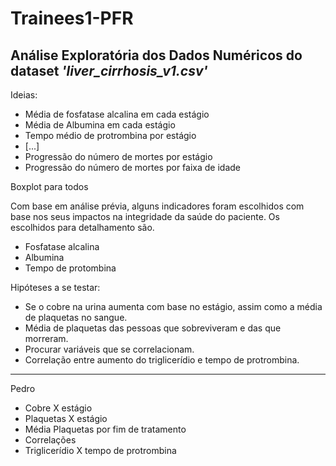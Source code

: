 # Trainees1-PFR

## Análise Exploratória dos Dados Numéricos do dataset _**'liver_cirrhosis_v1.csv'**_

Ideias:

* Média de fosfatase alcalina em cada estágio
* Média de Albumina em cada estágio
* Tempo médio de protrombina por estágio
* [...]
* Progressão do número de mortes por estágio
* Progressão do número de mortes por faixa de idade

Boxplot para todos

Com base em análise prévia, alguns indicadores foram escolhidos com base nos seus impactos na integridade da saúde do paciente. Os escolhidos para detalhamento são.

* Fosfatase alcalina
* Albumina
* Tempo de protombina

Hipóteses a se testar:
* Se o cobre na urina aumenta com base no estágio, assim como a média de plaquetas no sangue.
* Média de plaquetas das pessoas que sobreviveram e das que morreram.
* Procurar variáveis que se correlacionam.
* Correlação entre aumento do triglicerídio e tempo de protrombina.

___
Pedro
* Cobre X estágio
* Plaquetas X estágio
* Média Plaquetas por fim de tratamento
* Correlações
* Triglicerídio X tempo de protrombina



